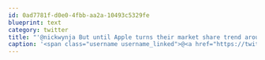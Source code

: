 ```yaml
---
id: 0ad7781f-d0e0-4fbb-aa2a-10493c5329fe
blueprint: text
category: twitter
title: "'@nickwynja But until Apple turns their market share trend around, it will become less useful as a closed system."
caption: '<span class="username username_linked">@<a href="https://twitter.com/nickwynja" title="Nick Wynja">nickwynja</a></span> But until Apple turns their market share trend around, it will become less useful as a closed system.'
---
```

